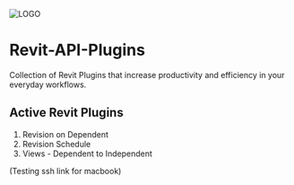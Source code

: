 ![LOGO](https://github.com/Avinash-Verma-26/Revit-API-Plugins/assets/68919187/01839cb3-152e-43bb-9e8a-a39826dc586e)
# Revit-API-Plugins
Collection of Revit Plugins that increase productivity and efficiency in your everyday workflows.

## Active Revit Plugins
1. Revision on Dependent
2. Revision Schedule
3. Views - Dependent to Independent

(Testing ssh link for macbook)